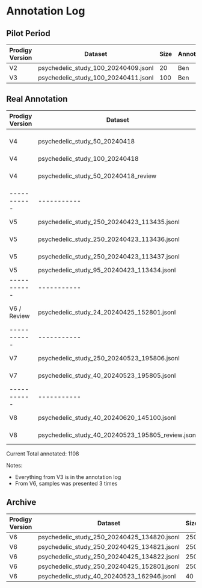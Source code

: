 # Annotation Log

## Pilot Period

| Prodigy Version | Dataset                              | Size | Annotator | Annotations Received |
| --------------- | ------------------------------------ | ---- | --------- | -------------------- |
| V2              | psychedelic_study_100_20240409.jsonl | 20   | Ben       | x                    |
| V3              | psychedelic_study_100_20240411.jsonl | 100  | Ben       | x                    |

## Real Annotation

| Prodigy Version | Dataset                                           | Size  | Status      | Annotator(s)             | Annotations Received    |
| --------------- | ------------------------------------------------- | ----- | ----------- | ------------------------ | ----------------------- |
| V4              | psychedelic_study_50_20240418                     | 50    | Done        | Ben, Pia, Julia, Bernard | x, x, x, x              |
| V4              | psychedelic_study_100_20240418                    | 100   | Done        | Ben                      | x                       |
| V4              | psychedelic_study_50_20240418_review              | 50    | Done        | Ben, Pia, Julia, Bernard | x                       |
| -----------     | -----------                                       | ----- | ----------- | -----------              | -----------             |
| V5              | psychedelic_study_250_20240423_113435.jsonl       | 250   | In Progress | Julia                    |
| V5              | psychedelic_study_250_20240423_113436.jsonl       | 250   | In Progress | Bernard                  |
| V5              | psychedelic_study_250_20240423_113437.jsonl       | 250   | In Progress | Pia                      |
| V5              | psychedelic_study_95_20240423_113434.jsonl        | 95    | Done        | Ben                      | x                       |
| -----------     | -----------                                       | ----- | ----------- | -----------              | -----------             |
| V6 / Review     | psychedelic_study_24_20240425_152801.jsonl        | 24    | Done        | Ben                      | x -> 11 samples doubled |
| -----------     | -----------                                       | ----- | ----------- | -----------              | -----------             |
| V7              | psychedelic_study_250_20240523_195806.jsonl       | 250   | In Progress | Ben                      |                         |
| V7              | psychedelic_study_40_20240523_195805.jsonl        | 40    | In Progress | Pia, Ben                 | x, x                    |
| -----------     | -----------                                       | ----- | ----------- | -----------              | -----------             |
| V8              | psychedelic_study_40_20240620_145100.jsonl        | 40    | In Progress | Pia, Ben                 |                         |
| V8              | psychedelic_study_40_20240523_195805_review.jsonl | 40    | In Progress | Pia, Ben                 |                         |

Current Total annotated: 1108

Notes:

- Everything from V3 is in the annotation log
- From V6, samples was presented 3 times

## Archive

| Prodigy Version | Dataset                                     | Size | Annotator | Annotations Received |
| --------------- | ------------------------------------------- | ---- | --------- | -------------------- |
| V6              | psychedelic_study_250_20240425_134820.jsonl | 250  | Julia     |                      |
| V6              | psychedelic_study_250_20240425_134821.jsonl | 250  | Bernard   |                      |
| V6              | psychedelic_study_250_20240425_134822.jsonl | 250  | Pia       |                      |
| V6              | psychedelic_study_250_20240425_152801.jsonl | 250  | Ben       |                      |
| V6              | psychedelic_study_40_20240523_162946.jsonl  | 40   | Ben, Pia  |                      |
